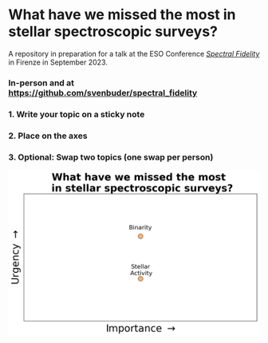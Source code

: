 # What have we missed the most in stellar spectroscopic surveys?

A repository in preparation for a talk at the ESO Conference [*Spectral Fidelity*](https://www.eso.org/sci/meetings/2023/fidelity.html) in Firenze in September 2023.

### In-person and at https://github.com/svenbuder/spectral_fidelity

### 1. Write your topic on a sticky note
### 2. Place on the axes
### 3. Optional: Swap two topics (one swap per person)

![Diagram showing topics that stellar spectroscopic surveys missed as a function of importance and urgency.](https://github.com/svenbuder/spectral_fidelity/blob/main/spectral_fidelity_priorities.png)
